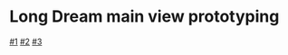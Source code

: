 # Long Dream main view prototyping

[#1](http://kt3k.github.io/LD-proto/s/1.html)
[#2](http://kt3k.github.io/LD-proto/s/2.html)
[#3](http://kt3k.github.io/LD-proto/s/3.html)
